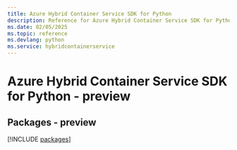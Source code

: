 ```yaml
---
title: Azure Hybrid Container Service SDK for Python
description: Reference for Azure Hybrid Container Service SDK for Python
ms.date: 02/05/2025
ms.topic: reference
ms.devlang: python
ms.service: hybridcontainerservice
---
```

# Azure Hybrid Container Service SDK for Python - preview
## Packages - preview
[!INCLUDE [packages](hybrid-container-service-index.md)]